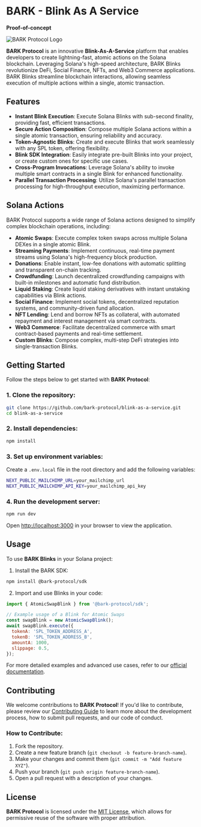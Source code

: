 # BARK - Blink As A Service
**Proof-of-concept**

![BARK Protocol Logo](https://ucarecdn.com/f242e5dc-8813-47b4-af80-6e6dd43945a9/barkicon.png)

**BARK Protocol** is an innovative **Blink-As-A-Service** platform that enables developers to create lightning-fast, atomic actions on the Solana blockchain. Leveraging Solana's high-speed architecture, BARK Blinks revolutionize DeFi, Social Finance, NFTs, and Web3 Commerce applications. BARK Blinks streamline blockchain interactions, allowing seamless execution of multiple actions within a single, atomic transaction.

## Features

- **Instant Blink Execution**: Execute Solana Blinks with sub-second finality, providing fast, efficient transactions.
- **Secure Action Composition**: Compose multiple Solana actions within a single atomic transaction, ensuring reliability and accuracy.
- **Token-Agnostic Blinks**: Create and execute Blinks that work seamlessly with any SPL token, offering flexibility.
- **Blink SDK Integration**: Easily integrate pre-built Blinks into your project, or create custom ones for specific use cases.
- **Cross-Program Invocations**: Leverage Solana's ability to invoke multiple smart contracts in a single Blink for enhanced functionality.
- **Parallel Transaction Processing**: Utilize Solana's parallel transaction processing for high-throughput execution, maximizing performance.

## Solana Actions

BARK Protocol supports a wide range of Solana actions designed to simplify complex blockchain operations, including:

- **Atomic Swaps**: Execute complex token swaps across multiple Solana DEXes in a single atomic Blink.
- **Streaming Payments**: Implement continuous, real-time payment streams using Solana's high-frequency block production.
- **Donations**: Enable instant, low-fee donations with automatic splitting and transparent on-chain tracking.
- **Crowdfunding**: Launch decentralized crowdfunding campaigns with built-in milestones and automatic fund distribution.
- **Liquid Staking**: Create liquid staking derivatives with instant unstaking capabilities via Blink actions.
- **Social Finance**: Implement social tokens, decentralized reputation systems, and community-driven fund allocation.
- **NFT Lending**: Lend and borrow NFTs as collateral, with automated repayment and interest management via smart contracts.
- **Web3 Commerce**: Facilitate decentralized commerce with smart contract-based payments and real-time settlement.
- **Custom Blinks**: Compose complex, multi-step DeFi strategies into single-transaction Blinks.

## Getting Started

Follow the steps below to get started with **BARK Protocol**:

### 1. Clone the repository:

```bash
git clone https://github.com/bark-protocol/blink-as-a-service.git
cd blink-as-a-service
```

### 2. Install dependencies:

```bash
npm install
```

### 3. Set up environment variables:

Create a `.env.local` file in the root directory and add the following variables:

```bash
NEXT_PUBLIC_MAILCHIMP_URL=your_mailchimp_url
NEXT_PUBLIC_MAILCHIMP_API_KEY=your_mailchimp_api_key
```

### 4. Run the development server:

```bash
npm run dev
```

Open [http://localhost:3000](http://localhost:3000) in your browser to view the application.

## Usage

To use **BARK Blinks** in your Solana project:

1. Install the BARK SDK:

```bash
npm install @bark-protocol/sdk
```

2. Import and use Blinks in your code:

```javascript
import { AtomicSwapBlink } from '@bark-protocol/sdk';

// Example usage of a Blink for Atomic Swaps
const swapBlink = new AtomicSwapBlink();
await swapBlink.execute({
  tokenA: 'SPL_TOKEN_ADDRESS_A',
  tokenB: 'SPL_TOKEN_ADDRESS_B',
  amountA: 1000,
  slippage: 0.5,
});
```

For more detailed examples and advanced use cases, refer to our [official documentation](https://docs.barkprotocol.com).

## Contributing

We welcome contributions to **BARK Protocol**! If you'd like to contribute, please review our [Contributing Guide](CONTRIBUTING.md) to learn more about the development process, how to submit pull requests, and our code of conduct.

### How to Contribute:

1. Fork the repository.
2. Create a new feature branch (`git checkout -b feature-branch-name`).
3. Make your changes and commit them (`git commit -m "Add feature XYZ"`).
4. Push your branch (`git push origin feature-branch-name`).
5. Open a pull request with a description of your changes.

## License

**BARK Protocol** is licensed under the [MIT License](LICENSE), which allows for permissive reuse of the software with proper attribution.
